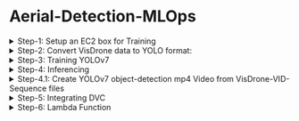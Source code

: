 # Aerial-Detection-MLOps
<details>
    <summary> Step-1: Setup an EC2 box for Training </summary>

- Instantiate a p3.2xlarge EC2 box (for data-parallel training get p3.8xlarge box) with the following AMI:
Deep Learning AMI GPU PyTorch 1.12.1 (Amazon Linux 2) 20221005
- Open ports 22, 80, 443, 8000-8002 from anywhere
- AWS configure
- source activate pytorch
- configure git if needed
- initialize wandb

</details>
<details>
    <summary> Step-2: Convert VisDrone data to YOLO format:</summary>

## Step-2.1: Convert VisDrone DET data

- git clone https://github.com/schwenkd/aerial-detection-mlops.git
- cd aerial-detection-mlops
- pip3 install -r yolov7/requirements.txt
- mkdir VisDrone
- cd VisDrone
- aws s3 cp s3://aerial-detection-mlops4/data/visdrone/raw-data/DET/VisDrone2019-DET-train.zip VisDrone2019-DET-train.zip
- aws s3 cp s3://aerial-detection-mlops4/data/visdrone/raw-data/DET/VisDrone2019-DET-val.zip VisDrone2019-DET-val.zip
- aws s3 cp s3://aerial-detection-mlops4/data/visdrone/raw-data/DET/VisDrone2019-DET-test-dev.zip VisDrone2019-DET-test-dev.zip
- unzip -d . VisDrone2019-DET-val.zip
- unzip -d . VisDrone2019-DET-train.zip
- unzip -d . VisDrone2019-DET-test-dev.zip
- mkdir VisDrone2019-DET-val
- mv -r annotations images VisDrone2019-DET-val
- cd /home/ec2-user/aerial-detection-mlops
- mkdir -r VisDrone/VisDrone2019-VID-test-dev
- python3 ./src/yolo_data_utils/convert_visdrone_DET_data_to_yolov7.py --output_image_size "(960, 544)"
- ? is this supposed to be here?  aws s3 cp s3://aerial-detection-mlops4/data/visdrone/yolov7-data/DET/VisDrone2019-DET-YOLOv7.zip VisDrone2019-DET-YOLOv7.zip 
- You can cleanup the VisDrone directory by deleting all the zip files containing the raw data.

## Step-2.2: Convert VisDrone VID data

- cd VisDrone
- aws s3 cp s3://aerial-detection-mlops4/data/visdrone/raw-data/Video/VisDrone2019-VID-train.zip VisDrone2019-VID-train.zip
- aws s3 cp s3://aerial-detection-mlops4/data/visdrone/raw-data/Video/VisDrone2019-VID-test-dev.zip VisDrone2019-VID-test-dev.zip
- aws s3 cp s3://aerial-detection-mlops4/data/visdrone/raw-data/Video/VisDrone2019-VID-val.zip VisDrone2019-VID-val.zip
- unzip -d . VisDrone2019-VID-train.zip
- unzip -d . VisDrone2019-VID-test-dev.zip
- unzip -d . VisDrone2019-VID-val.zip
- cd /home/ec2-user/aerial-detection-mlops        
- python3 ./src/yolo_data_utils/convert_visdrone_VID_data_to_yolov7.py --output_image_size "(960, 544)"
- ? is this supposed to be here? aws s3 cp VisDrone2019-VID-YOLOv7.zip s3://aerial-detection-mlops4/data/visdrone/yolov7-data/Video/VisDrone2019-DET-YOLOv7.zip
- You can cleanup the VisDrone directory by deleting all the zip files containing the raw data.
</details>

<details>
    <summary> Step-3: Training YOLOv7 </summary>

- cd aerial-detection-mlops
- git clone https://github.com/ultralytics/yolov5.git
- pip3 install -r yolov5/requirements.txt 
- cd VisDrone
- aws s3 cp s3://aerial-detection-mlops4/data/visdrone/yolov7-data/DET/VisDrone2019-DET-YOLOv7.zip VisDrone2019-DET-YOLOv7.zip
- unzip -d . VisDrone2019-DET-YOLOv7.zip
- aws s3 cp s3://aerial-detection-mlops4/data/visdrone/yolov7-data/Video/VisDrone2019-VID-YOLOv7.zip VisDrone2019-VID-YOLOv7.zip
- unzip -d . VisDrone2019-VID-YOLOv7.zip
- cd ..
- bash ./src/train/train_yolov7.sh
- Save the best model to s3:
	 aws s3 sync ./exp11 s3://aerial-detection-mlops4/model/Visdrone/Yolov7/<yyyyMMdd>/<run_name>


</details>
<details>
    <summary> Step-4: Inferencing </summary>

- cd yolov7
- aws s3 cp s3://aerial-detection-mlops4/model/Visdrone/Yolov7/20221026/exp11/weights/best.pt ae-yolov7-best.pt
- python3 detect.py --weights ae-yolov7-best.pt --conf 0.4 --img-size 640 --source ../9999938_00000_d_0000208.jpg
- python3 detect.py --weights ae-yolov7-best.pt --conf 0.25 --img-size 640 --source yourvideo.mp4
### load the file to s3
- aws s3 cp runs/detect/exp2/9999938_00000_d_0000208.jpg s3://aerial-detection-mlops4/inferencing/test.jpg

</details>
<details>
    <summary> Step-4.1: Create YOLOv7 object-detection mp4 Video from VisDrone-VID-Sequence files </summary>

- go to aerial-detection-mlops directoru
- git pull https://github.com/schwenkd/aerial-detection-mlops.git
- create directories: "inferencing/video/input/" and "inferencing/video/output/"
- go to "aerial-detection-mlops/inferencing/video/input/" folder
- aws s3 cp  s3://aerial-detection-mlops4/data/visdrone/raw-data/Video/VisDrone2019-VID-test-challenge.zip VisDrone2019-VID-test-challenge.zip
- unzip -d . VisDrone2019-VID-test-challenge.zip
- go back to aerial-detection-mlops/yolov7 directory
- python3 ../src/yolo_data_utils/convert_image_sequences_to_video.py --image_sequence_folder ../inferencing/video/input/VisDrone2019-VID-test-challenge/sequences
   --output_mp4_video_folder ../inferencing/video/output --output_image_size "(960,544)" --fps 10
- go to  "aerial-detection-mlops/inferencing/video/output/" and execute the following command
- aws s3 cp uav0000006_06900_v.mp4 s3://deepak-mlops4-dev/capstone/deleteit/uav0000006_06900_v.mp4

</details>

<details>
    <summary> Step-5: Integrating DVC </summary>

- yum install pip
- pip3 install dvc
- dvc init
- dvc remote add yolov7_det_data -d s3://aerial-detection-mlops4/data/visdrone/yolov7-data/DET/VisDrone2019-DET-YOLOv7.zip
- dvc remote add raw_data_det_train s3://aerial-detection-mlops4/data/visdrone/raw-data/DET/VisDrone2019-DET-train.zip
- dvc remote add raw_data_det_val s3://aerial-detection-mlops4/data/visdrone/raw-data/DET/VisDrone2019-DET-val.zip
- dvc remote add raw_data_det_test-dev s3://aerial-detection-mlops4/data/visdrone/raw-data/DET/VisDrone2019-DET-test-dev.zip
- dvc remote add raw_data_det_test-challenge s3://aerial-detection-mlops4/data/visdrone/raw-data/DET/VisDrone2019-DET-test-challenge.zip
- dvc add .
- git commit -m "dvc init"

</details>

<details>
    <summary> Step-6: Lambda Function </summary>
    
- created Lambda function aerial-detection-mlops-lambda
- IAM role used is aerial-detection-mlops-lambda-role
- the function is triggered whenever we drop a file in s3://aerial-detection-mlops4/inferencing/photos/input folder
- this function will call a detection-service that will inturn call the triton server
</details>
